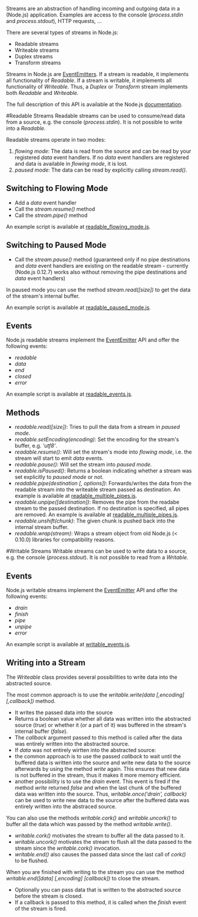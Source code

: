 Streams are an abstraction of handling incoming and outgoing data in a (Node.js) application. Examples are access to the console (_process.stdin_ and _process.stdout_), HTTP requests, ...

There are several types of streams in Node.js:
* Readable streams
* Writeable streams
* Duplex streams
* Transform streams

Streams in Node.js are [EventEmitters](https://github.com/lgeorgieff/javascript/blob/master/node.js/060_events/README.md). If a stream is readable, it implements all functionality of _Readable_. If a stream is writable, it implements all functionality of _Writeable_. Thus, a _Duplex_ or _Transform_ stream implements both _Readable_ and _Writeable_.

The full description of this API is available at the Node.js [documentation](https://nodejs.org/api/stream.html).

#Readable Streams
Readable streams can be used to consume/read data from a source, e.g. the console (_process.stdin_). It is not possible to write into a _Readable_.

Readable streams operate in two modes:
 1. _flowing mode_: The data is read from the source and can be read by your registered _data_ event handlers. If no _data_ event handlers are registered and data is available in _flowing mode_, it is lost.
 2. _paused mode_: The data can be read by explicitly calling _stream.read()_.
 
## Switching to Flowing Mode
* Add a _data_ event handler
* Call the _stream.resume()_ method
* Call the _stream.pipe()_ method

An example script is available at [readable_flowing_mode.js](readable_flowing_mode.js).
 
## Switching to Paused Mode
* Call the _stream.pause()_ method (guaranteed only if no pipe destinations and _data_ event handlers are existing on the readable stream - currently (Node.js 0.12.7) works also without removing the pipe destinations and _data_ event handlers)

In paused mode you can use the method _stream.read([size])_ to get the data of the stream's internal buffer.

An example script is available at [readable_paused_mode.js](readable_paused_mode.js).

## Events
Node.js readable streams implement the [EventEmitter](https://github.com/lgeorgieff/javascript/blob/master/node.js/060_events/README.md) API and offer the following events:
* _readable_
* _data_
* _end_
* _closed_
* _error_

An example script is available at [readable_events.js](readable_events.js).

## Methods
* _readable.read([size])_: Tries to pull the data from a stream in _paused mode_.
* _readable.setEncoding(encoding)_: Set the encoding for the stream's buffer, e.g. _'utf8'_.
* _readable.resume()_: Will set the stream's mode into _flowing mode_, i.e. the stream will start to emit _data_ events.
* _readable.pause()_: Will set the stream into _paused mode_.
* _readable.isPaused()_: Returns a boolean indicating whether a stream was set explicitly to _paused mode_ or not.
* _readable.pipe(destination [, options])_: Forwards/writes the data from the readable stream into the writeable stream passed as destination. An example is available at [readable_multiple_pipes.js](readable_multiple_pipes.js).
* _readable.unpipe([destination])_: Removes the pipe from the readabe stream to the passed destination. If no destination is specified, all pipes are removed. An example is available at [readable_multiple_pipes.js](readable_multiple_pipes.js).
* _readable.unshift(chunk)_: The given chunk is pushed back into the internal stream buffer.
* _readable.wrap(stream)_: Wraps a stream object from old Node.js (< 0.10.0) libraries for compatibility reasons.


#Writable Streams
Writable streams can be used to write data to a source, e.g. the console (_process.stdout_). It is not possible to read from a _Writable_.

## Events
Node.js writable streams implement the [EventEmitter](https://github.com/lgeorgieff/javascript/blob/master/node.js/060_events/README.md) API and offer the following events:
* _drain_
* _finish_
* _pipe_
* _unpipe_
* _error_

An example script is available at [writable_events.js](writable_events.js).

## Writing into a Stream
The _Writeable_ class provides several possibilities to write data into the abstracted source.

The most common approach is to use the _writable.write(data [,encoding] [,callback])_ method.
* It writes the passed data into the source
* Returns a boolean value whether all data was written into the abstracted source (_true_) or whether it (or a part of it) was buffered in the stream's internal buffer (_false_).
* The _callback_ argument passed to this method is called after the data was entirely written into the abstracted source.
* If _data_ was not entirely wirtten into the abstracted source:
 * the common approach is to use the passed _callback_ to wait until the buffered data is written into the source and write new data to the source afterwards by using the method _write_ again. This ensures that new data is not buffered in the stream, thus it makes it more memory efficient.
 * another possibility is to use the _drain_ event. This event is fired if the method _write_ returned _false_ and when the last chunk of the buffered data was written into the source. Thus, _writable.once('drain', callback)_ can be used to write new data to the source after the buffered data was entirely written into the abstraced source.


You can also use the methods _writable.cork()_ and _writable.uncork()_ to buffer all the data which was passed by the method _writable.write()_.
* _writable.cork()_ motivates the stream to buffer all the data passed to it.
* _writable.uncork()_ motivates the stream to flush all the data passed to the stream since the _writable.cork()_ invocation.
* _writable.end()_ also causes the passed data since the last call of _cork()_ to be flushed.


When you are finished with writing to the stream you can use the method _writable.end([data] [,encoding] [callback])_ to close the stream.
* Optionally you can pass data that is written to the abstracted source before the stream is closed.
* If a callback is passed to this method, it is called when the _finish_ event of the stream is fired.
